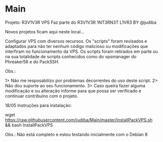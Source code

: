 # Main
Projeto: R3V1V3R VPS
Faz parte do R3V1V3R 1NT3RN3T L1VR3
BY @judiba

Novos projetos ficam aqui neste local...

Configurar VPS com diversos recursos.
Os "scripts" foram revisados e adaptados para não ter nenhum código malicioso ou modificações que interfiram no funcionamento da VPS. Os scripts foram retirados em parte ou na sua totalidade de scripts conhecidos como do vpsmanager do Phreaker56 e do PackSSH.

Obs.:

1> Não me resposabilizo por problemas decorrentes do uso deste script.
2> Não dou suporte ao seu funcionamento.
3> Caso queira fazer alguma modificação e ou alteração informe para que possa ser verificado e continuar contribuino com o projeto.

18/05
Instruções para instalação:

wget https://raw.githubusercontent.com/judiba/Main/master/InstallPackVPS.sh && bash InstallPackVPS

Obs.: Não está completo e estou testando inicialmente com o Debian 8
